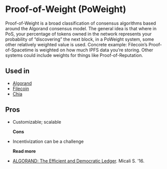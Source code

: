 # Proof-of-Weight \(PoWeight\)

Proof-of-Weight is a broad classification of consensus algorithms based around the Algorand consensus model. The general idea is that where in PoS, your percentage of tokens owned in the network represents your probability of “discovering” the next block, in a PoWeight system, some other relatively weighted value is used. Concrete example: Filecoin’s Proof-of-Spacetime is weighted on how much IPFS data you’re storing. Other systems could include weights for things like Proof-of-Reputation.

## Used in

* [Algorand](https://people.csail.mit.edu/nickolai/papers/gilad-algorand-eprint.pdf)
* [Filecoin](https://filecoin.io)
* [Chia](https://chia.network)

## Pros

* Customizable; scalable

  **Cons**

* Incentivization can be a challenge

  **Read more**

* [ALGORAND: The Efficient and Democratic Ledger](https://arxiv.org/pdf/1607.01341.pdf). Micali S. '16.

